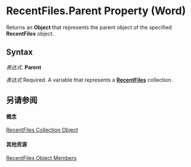 
# RecentFiles.Parent Property (Word)

Returns an  **Object** that represents the parent object of the specified **RecentFiles** object.


## Syntax

 _表达式_. **Parent**

 _表达式_ Required. A variable that represents a **[RecentFiles](c2d5e0b1-0d79-2fa7-c475-e5cace59ba1f.md)** collection.


## 另请参阅


#### 概念


[RecentFiles Collection Object](c2d5e0b1-0d79-2fa7-c475-e5cace59ba1f.md)
#### 其他资源


[RecentFiles Object Members](http://msdn.microsoft.com/library/c91525fe-ca22-1f7a-6263-59a59e733f2d%28Office.15%29.aspx)